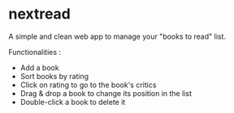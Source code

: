 # nextread

A simple and clean web app to manage your "books to read" list.

Functionalities :
- Add a book
- Sort books by rating
- Click on rating to go to the book's critics
- Drag & drop a book to change its position in the list
- Double-click a book to delete it
